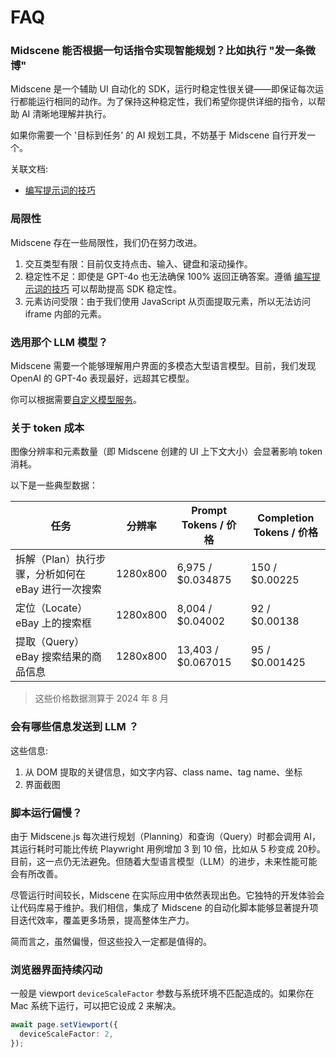 # FAQ

### Midscene 能否根据一句话指令实现智能规划？比如执行 "发一条微博"

Midscene 是一个辅助 UI 自动化的 SDK，运行时稳定性很关键——即保证每次运行都能运行相同的动作。为了保持这种稳定性，我们希望你提供详细的指令，以帮助 AI 清晰地理解并执行。

如果你需要一个 '目标到任务' 的 AI 规划工具，不妨基于 Midscene 自行开发一个。

关联文档:
* [编写提示词的技巧](./prompting-tips)

### 局限性

Midscene 存在一些局限性，我们仍在努力改进。

1. 交互类型有限：目前仅支持点击、输入、键盘和滚动操作。
2. 稳定性不足：即使是 GPT-4o 也无法确保 100% 返回正确答案。遵循 [编写提示词的技巧](./prompting-tips) 可以帮助提高 SDK 稳定性。
3. 元素访问受限：由于我们使用 JavaScript 从页面提取元素，所以无法访问 iframe 内部的元素。

### 选用那个 LLM 模型？

Midscene 需要一个能够理解用户界面的多模态大型语言模型。目前，我们发现 OpenAI 的 GPT-4o 表现最好，远超其它模型。

你可以根据需要[自定义模型服务](../usage/model-provider.html)。

### 关于 token 成本

图像分辨率和元素数量（即 Midscene 创建的 UI 上下文大小）会显著影响 token 消耗。

以下是一些典型数据：

|任务 | 分辨率 | Prompt Tokens / 价格 | Completion Tokens / 价格 |
|-----|------------|--------------|---------------|
|拆解（Plan）执行步骤，分析如何在 eBay 进行一次搜索| 1280x800| 6,975 / $0.034875 |150 / $0.00225|
|定位（Locate）eBay 上的搜索框| 1280x800 | 8,004 / $0.04002 | 92 / $0.00138 |
|提取（Query）eBay 搜索结果的商品信息| 1280x800| 13,403 / $0.067015 | 95 / $0.001425 |

> 这些价格数据测算于 2024 年 8 月

### 会有哪些信息发送到 LLM ？

这些信息: 
1. 从 DOM 提取的关键信息，如文字内容、class name、tag name、坐标
2. 界面截图

### 脚本运行偏慢？

由于 Midscene.js 每次进行规划（Planning）和查询（Query）时都会调用 AI，其运行耗时可能比传统 Playwright 用例增加 3 到 10 倍，比如从 5 秒变成 20秒。目前，这一点仍无法避免。但随着大型语言模型（LLM）的进步，未来性能可能会有所改善。

尽管运行时间较长，Midscene 在实际应用中依然表现出色。它独特的开发体验会让代码库易于维护。我们相信，集成了 Midscene 的自动化脚本能够显著提升项目迭代效率，覆盖更多场景，提高整体生产力。

简而言之，虽然偏慢，但这些投入一定都是值得的。

### 浏览器界面持续闪动

一般是 viewport `deviceScaleFactor` 参数与系统环境不匹配造成的。如果你在 Mac 系统下运行，可以把它设成 2 来解决。

```typescript
await page.setViewport({
  deviceScaleFactor: 2,
});
```